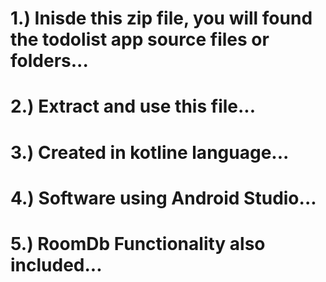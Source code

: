 1.) Inisde this zip file, you will found the todolist app source files or folders...
=================================================================================
2.) Extract and use this file...
=================================================================================
3.) Created in kotline language...
=================================================================================
4.) Software using Android Studio...
=================================================================================
5.) RoomDb Functionality also included...
=================================================================================


